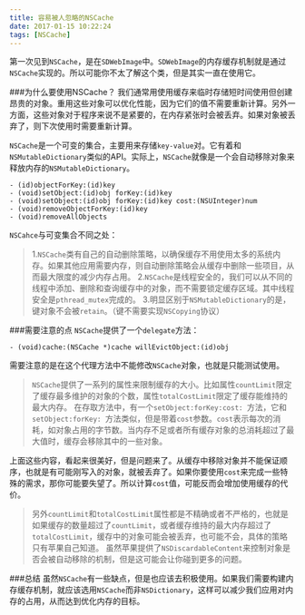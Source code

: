 ```yaml
---
title: 容易被人忽略的NSCache
date: 2017-01-15 10:22:24
tags: [NSCache]
---
```



第一次见到`NSCache`，是在`SDWebImage`中。`SDWebImage`的内存缓存机制就是通过`NSCache`实现的。所以可能你不太了解这个类，但是其实一直在使用它。

###为什么要使用NSCache？
我们通常用使用缓存来临时存储短时间使用但创建昂贵的对象。重用这些对象可以优化性能，因为它们的值不需要重新计算。另外一方面，这些对象对于程序来说不是紧要的，在内存紧张时会被丢弃。如果对象被丢弃了，则下次使用时需要重新计算。

`NSCache`是一个可变的集合，主要用来存储`key-value`对。它有着和`NSMutableDictionary`类似的API。实际上，`NSCache`就像是一个会自动移除对象来释放内存的`NSMutableDictionary`。
```
- (id)objectForKey:(id)key
- (void)setObject:(id)obj forKey:(id)key
- (void)setObject:(id)obj forKey:(id)key cost:(NSUInteger)num
- (void)removeObjectForKey:(id)key
- (void)removeAllObjects
```

`NSCahce`与可变集合不同之处：

> 1.`NSCache`类有自己的自动删除策略，以确保缓存不用使用太多的系统内存。如果其他应用需要内存，则自动删除策略会从缓存中删除一些项目，从而最大限度的减少内存占用。
 2.`NSCache`是线程安全的，我们可以从不同的线程中添加、删除和查询缓存中的对象，而不需要锁定缓存区域。其中线程安全是`pthread_mutex`完成的。
3.明显区别于`NSMutableDictionary`的是，键对象不会被`retain`。（键不需要实现`NSCopying`协议）

###需要注意的点
`NSCache`提供了一个`delegate`方法：
```	
- (void)cache:(NSCache *)cache willEvictObject:(id)obj
```
需要注意的是在这个代理方法中不能修改`NSCache`对象，也就是只能测试使用。

>`NSCache`提供了一系列的属性来限制缓存的大小。比如属性`countLimit`限定了缓存最多维护的对象的个数，属性`totalCostLimit`限定了缓存能维持的最大内存。
在存取方法中，有一个`setObject:forKey:cost: `方法，它和`setObject:forKey: `方法类似，但是带着`cost`参数。`cost`表示每次的消耗，如对象占用的字节数。当内存不足或者所有缓存对象的总消耗超过了最大值时，缓存会移除其中的一些对象。

上面这些内容，看起来很美好，但是问题来了。从缓存中移除对象并不能保证顺序，也就是有可能刚写入的对象，就被丢弃了。如果你要使用`cost`来完成一些特殊的需求，那你可能要失望了。所以计算`cost`值，可能反而会增加使用缓存的代价。

>另外`countLimit`和`totalCostLimit`属性都是不精确或者不严格的，也就是如果缓存的数量超过了`countLimit`，或者缓存维持的最大内存超过了`totalCostLimit`，缓存中的对象可能会被丢弃，也可能不会，具体的策略只有苹果自己知道。
虽然苹果提供了`NSDiscardableContent`来控制对象是否会被自动移除的机制，但是这可能会让你碰到更多的问题。

###总结
虽然`NSCache`有一些缺点，但是也应该去积极使用。如果我们需要构建内存缓存机制，就应该选用`NSCache`而非`NSDictionary`，这样可以减少我们应用对内存的占用，从而达到优化内存的目标。


